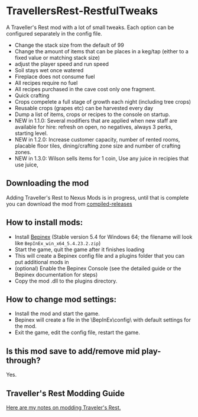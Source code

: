 # TravellersRest-RestfulTweaks

A Traveller's Rest mod with a lot of small tweaks. Each option can be configured separately in the config file.

* Change the stack size from the default of 99
* Change the amount of items that can be places in a keg/tap (either to a fixed value or matching stack size)
* adjust the player speed and run speed
* Soil stays wet once watered
* Fireplace does not consume fuel
* All recipes require no fuel
* All recipes purchased in the cave cost only one fragment.
* Quick crafting 
* Crops compelete a full stage of growth each night (including tree crops)
* Reusable crops (grapes etc) can be harvested every day
* Dump a list of items, crops or recipes to the console on startup.
* NEW in 1.1.0: Several modifiers that are applied when new staff are available for hire: refresh on open, no negatives, always 3 perks, starting level.
* NEW in 1.2.0: Increase customer capacity, number of rented rooms, placable floor tiles, dining/crafting zone size and number of crafting zones.
* NEW in 1.3.0: Wilson sells items for 1 coin, Use any juice in recipies that use juice, 


## Downloading the mod

Adding Traveller's Rest to Nexus Mods is in progress, until that is complete you can download the mod from [compiled-releases](https://github.com/DrStalker/TravellersRest-ReastfulTweaks/tree/main/compiled-releases)


## How to install mods:

* Install [Bepinex](https://github.com/BepInEx/BepInEx/releases/tag/v5.4.23.2)﻿ (Stable version 5.4 for Windows 64; the filename will look like `BepInEx_win_x64_5.4.23.2.zip`)
* Start the game, quit the game after it finishes loading
* This will create a Bepinex config file and a plugins folder that you can put additional mods in
* (optional) Enable the Bepinex Console (see the detailed guide or the Bepinex documentation for steps)
* Copy the mod .dll to the plugins directory.


## How to change mod settings:

* Install the mod and start the game.
* Bepinex will create a file in the \BepInEx\config\ with default settings for the mod.
* Exit the game, edit the config file, restart the game.


## Is this mod save to add/remove mid play-through?

Yes.


## Traveller's Rest Modding Guide

﻿[Here are my notes on modding Traveler's Rest.](https://docs.google.com/document/d/e/2PACX-1vSciLNh4KgUxE4L2h_K0KAxi2hE6Z1rhroX0DJVhZIqNEgz2RvYESqffRl8GFONKKF1MjYIIGI5OKHE/pub)

